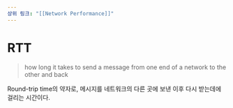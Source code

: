 ```yaml
---
상위 링크: "[[Network Performance]]"
---
```

# RTT

> how long it takes to send a message from one end of a network to the other and back

Round-trip time의 약자로, 메시지를 네트워크의 다른 곳에 보낸 이후 다시 받는데에 걸리는 시간이다.